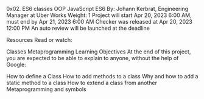 0x02. ES6 classes
OOP
JavaScript
ES6
 By: Johann Kerbrat, Engineering Manager at Uber Works
 Weight: 1
 Project will start Apr 20, 2023 6:00 AM, must end by Apr 21, 2023 6:00 AM
 Checker was released at Apr 20, 2023 12:00 PM
 An auto review will be launched at the deadline


Resources
Read or watch:

Classes
Metaprogramming
Learning Objectives
At the end of this project, you are expected to be able to explain to anyone, without the help of Google:

How to define a Class
How to add methods to a class
Why and how to add a static method to a class
How to extend a class from another
Metaprogramming and symbols

